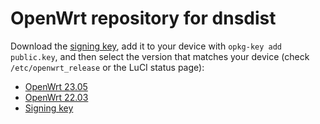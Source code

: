 OpenWrt repository for dnsdist
========

Download the [signing key](public.key), add it to your device with `opkg-key add public.key`, and then select the version that matches your device (check `/etc/openwrt_release` or the LuCI status page):

* [OpenWrt 23.05](OpenWrt_23.05/)
* [OpenWrt 22.03](OpenWrt_22.03/)
* [Signing key](public.key)

<!-- 38 -->